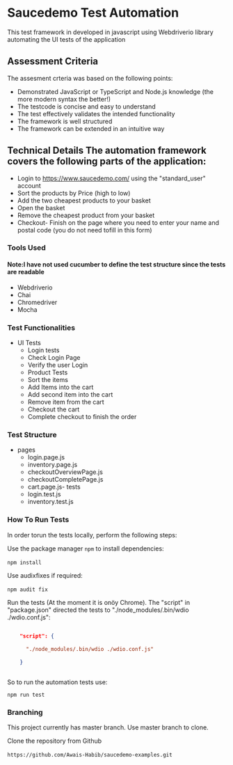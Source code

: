 # Saucedemo Test Automation
This test framework in developed in javascript using Webdriverio library automating the UI tests of the application 

## Assessment Criteria
The assesment crteria was based on the following points: 

- Demonstrated JavaScript or TypeScript and Node.js knowledge (the more modern syntax the better!)
- The testcode is concise and easy to understand
- The test effectively validates the intended functionality
- The framework is well structured
- The framework can be extended in an intuitive way 

## Technical Details The automation framework covers the following parts of the application: 

- Login to https://www.saucedemo.com/ using the "standard_user" account
- Sort the products by Price (high to low)
- Add the two cheapest products to your basket
- Open the basket
- Remove the cheapest product from your basket
- Checkout- Finish on the page where you need to enter your name and postal code (you do not need tofill in this form) 

### Tools Used

#### Note:I have not used cucumber to define the test structure since the tests are readable 

- Webdriverio
- Chai 
- Chromedriver
- Mocha  

### Test Functionalities

- UI Tests  
  - Login tests     
  - Check Login Page    
  - Verify the user Login  
  - Product Tests    
  - Sort the items    
  - Add Items into the cart    
  - Add second item into the cart    
  - Remove item from the cart    
  - Checkout the cart    
  - Complete checkout to finish the order    
  
### Test Structure  
  - pages    
    - login.page.js    
    - inventory.page.js    
    - checkoutOverviewPage.js    
    - checkoutCompletePage.js    
    - cart.page.js- tests    
    - login.test.js    
    - inventory.test.js   
    
### How To Run Tests 
In order torun the tests locally, perform the following steps:   

Use the package manager `npm` to install dependencies:

```npm install``` 
    
Use audixfixes if required:
    
```npm audit fix``` 
    
Run the tests (At the moment it is onöy Chrome). The "script" in "package.json" directed the tests to "./node_modules/.bin/wdio ./wdio.conf.js":
    
```json
    
    "script": {      
      
      "./node_modules/.bin/wdio ./wdio.conf.js"
    
    }
    
 ```
    
So to run the automation tests use:
    
```npm run test```
    
### Branching 
    
This project currently has master branch. Use master branch to clone. 
    
Clone the repository from Github
    
```https://github.com/Awais-Habib/saucedemo-examples.git``` 

